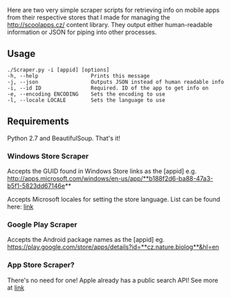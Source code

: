 Here are two very simple scraper scripts for retrieving info on mobile apps from their respective stores that I made for managing the http://scoolapps.cz/ content library. They output either human-readable information or JSON for piping into other processes.

Usage
-----

```
./Scraper.py -i [appid] [options]
-h, --help                 Prints this message
-j, --json                 Outputs JSON instead of human readable info
-i, --id ID                Required. ID of the app to get info on
-e, --encoding ENCODING    Sets the encoding to use
-l, --locale LOCALE        Sets the language to use
```

Requirements
------------
Python 2.7 and BeautifulSoup. That's it!

### Windows Store Scraper

Accepts the GUID found in Windows Store links as the [appid]
e.g. http://apps.microsoft.com/windows/en-us/app/**b188f2d6-ba88-47a3-b5f1-5823dd67146e**

Accepts Microsoft locales for setting the store language.
List can be found here: [link](http://msdn.microsoft.com/en-us/library/ee825488.aspx)

### Google Play Scraper

Accepts the Android package names as the [appid]
eg. https://play.google.com/store/apps/details?id=**cz.nature.biolog**&hl=en

### App Store Scraper?

There's no need for one! Apple already has a public search API! See more at [link](https://www.apple.com/itunes/affiliates/resources/documentation/itunes-store-web-service-search-api.html)